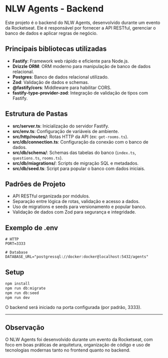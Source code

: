 # NLW Agents - Backend

Este projeto é o backend do NLW Agents, desenvolvido durante um evento da Rocketseat. Ele é responsável por fornecer a API RESTful, gerenciar o banco de dados e aplicar regras de negócio.

## Principais bibliotecas utilizadas

- **Fastify**: Framework web rápido e eficiente para Node.js.
- **Drizzle ORM**: ORM moderno para manipulação de banco de dados relacional.
- **Postgres**: Banco de dados relacional utilizado.
- **Zod**: Validação de dados e schemas.
- **@fastify/cors**: Middleware para habilitar CORS.
- **fastify-type-provider-zod**: Integração de validação de tipos com Fastify.

## Estrutura de Pastas

- **src/server.ts**: Inicialização do servidor Fastify.
- **src/env.ts**: Configuração de variáveis de ambiente.
- **src/http/routes/**: Rotas HTTP da API (ex: `get-rooms.ts`).
- **src/db/connection.ts**: Configuração da conexão com o banco de dados.
- **src/db/schema/**: Schemas das tabelas do banco (`index.ts`, `questions.ts`, `rooms.ts`).
- **src/db/miagrations/**: Scripts de migração SQL e metadados.
- **src/db/seed.ts**: Script para popular o banco com dados iniciais.

## Padrões de Projeto

- API RESTful organizada por módulos.
- Separação entre lógica de rotas, validação e acesso a dados.
- Uso de migrations e seeds para versionamento e popular banco.
- Validação de dados com Zod para segurança e integridade.

## Exemplo de .env
```
# HTTP
PORT=3333

# Database
DATABASE_URL="postgressql://docker:docker@localhost:5432/agents"
```

## Setup

```bash
npm install
npm run db:migrate
npm run db:seed
npm run dev
```

O backend será iniciado na porta configurada (por padrão, 3333).

---

## Observação

O NLW Agents foi desenvolvido durante um evento da Rocketseat, com foco em boas práticas de arquitetura, organização de código e uso de tecnologias modernas tanto no frontend quanto no backend.